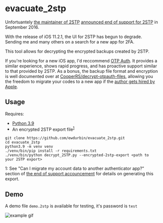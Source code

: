 # evacuate_2stp

Unfortuantely [the maintainer of 2STP](https://github.com/thomasrzhao) [announced end of support for 2STP](http://thomasrzhao.com/2stp-support/end-of-support/) in September 2016.

With the release of iOS 11.2.1, the UI for 2STP has begun to degrade. Sending me and many others on a search for a new app for 2FA.

This tool allows for decrypting the encrypted backups created by 2STP.

If you're looking for a new iOS app, I'd reccommend [OTP Auth](http://cooperrs.de/otpauth.html). It provides a similar experience, shows rapid progress, and has proactive support similar to that provided by 2STP. As a bonus, the backup file format and encryption is well documented over at [CooperRS/decrypt-otpauth-files](https://github.com/CooperRS/decrypt-otpauth-files), allowing you the freedom to migrate your codes to a new app if the [author gets hired by Apple](http://thomasrzhao.com/2stp-support/end-of-support/).

## Usage

Requires:

  - [Python 3.9](https://www.python.org/downloads/)
  - An encrypted 2STP export file<sup>[1](#footnote1)</sup>

```
git clone https://github.com/ewdurbin/evacuate_2stp.git
cd evacuate_2stp
python3.9 -m venv venv
./venv/bin/pip install -r requirements.txt
./venv/bin/python decrypt_2STP.py --encrypted-2stp-export <path to your 2STP export>
```

<a name="footnote1">1</a>: See "Can I migrate my account data to another authenticator app?" section of [the end of support accouncement](http://thomasrzhao.com/2stp-support/end-of-support/) for details on generating this export.

## Demo

A demo file `demo.2stp` is available for testing, it's password is `test`

![example gif](demo.gif)
